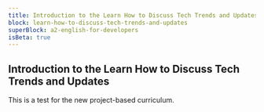 ```yaml
---
title: Introduction to the Learn How to Discuss Tech Trends and Updates
block: learn-how-to-discuss-tech-trends-and-updates
superBlock: a2-english-for-developers
isBeta: true
---
```


## Introduction to the Learn How to Discuss Tech Trends and Updates

This is a test for the new project-based curriculum.

